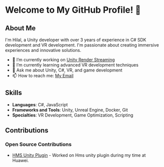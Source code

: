 # Welcome to My GitHub Profile! 👋

## About Me

I'm Hilal, a Unity developer with over 3 years of experience in C# SDK development and VR development. I'm passionate about creating immersive experiences and innovative solutions.

- 🔭 I’m currently working on [Unity Render Streaming](https://github.com/Unity-Technologies/UnityRenderStreaming)
- 🌱 I’m currently learning advanced VR development techniques
- 💬 Ask me about Unity, C#, VR, and game development
- 📫 How to reach me: [My Email](hayriye.hilal@outlook.com)

## Skills

- **Languages**: C#, JavaScript
- **Frameworks and Tools**: Unity, Unreal Engine, Docker, Git
- **Specialties**: VR Development, Game Optimization, Scripting

## Contributions

### Open Source Contributions
- [HMS Unity Plugin](https://github.com/EvilMindDevs/hms-unity-plugin) - Worked on Hms unity plugin during my time at Huawei.

